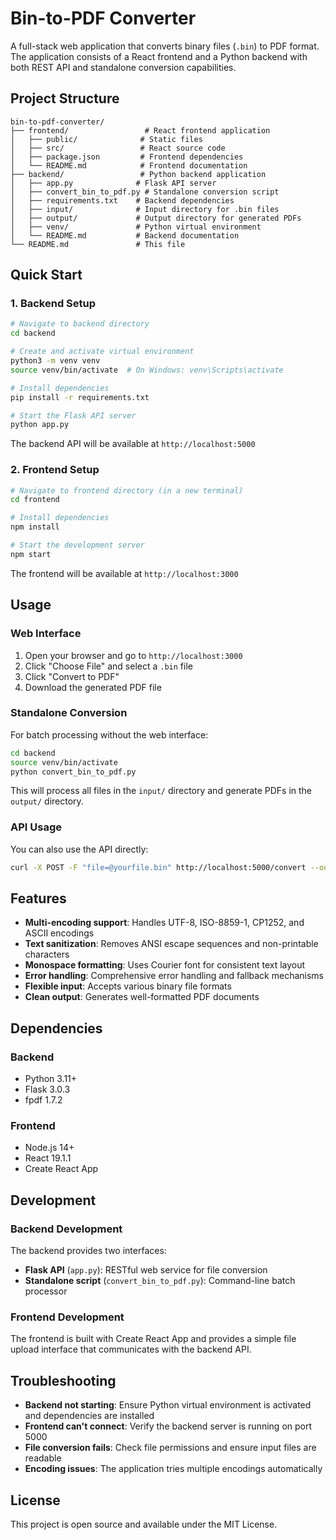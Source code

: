 # Bin-to-PDF Converter

A full-stack web application that converts binary files (`.bin`) to PDF format. The application consists of a React frontend and a Python backend with both REST API and standalone conversion capabilities.

## Project Structure

```
bin-to-pdf-converter/
├── frontend/                 # React frontend application
│   ├── public/              # Static files
│   ├── src/                 # React source code
│   ├── package.json         # Frontend dependencies
│   └── README.md            # Frontend documentation
├── backend/                 # Python backend application
│   ├── app.py              # Flask API server
│   ├── convert_bin_to_pdf.py # Standalone conversion script
│   ├── requirements.txt    # Backend dependencies
│   ├── input/              # Input directory for .bin files
│   ├── output/             # Output directory for generated PDFs
│   ├── venv/               # Python virtual environment
│   └── README.md           # Backend documentation
└── README.md               # This file
```

## Quick Start

### 1. Backend Setup

```bash
# Navigate to backend directory
cd backend

# Create and activate virtual environment
python3 -m venv venv
source venv/bin/activate  # On Windows: venv\Scripts\activate

# Install dependencies
pip install -r requirements.txt

# Start the Flask API server
python app.py
```

The backend API will be available at `http://localhost:5000`

### 2. Frontend Setup

```bash
# Navigate to frontend directory (in a new terminal)
cd frontend

# Install dependencies
npm install

# Start the development server
npm start
```

The frontend will be available at `http://localhost:3000`

## Usage

### Web Interface

1. Open your browser and go to `http://localhost:3000`
2. Click "Choose File" and select a `.bin` file
3. Click "Convert to PDF"
4. Download the generated PDF file

### Standalone Conversion

For batch processing without the web interface:

```bash
cd backend
source venv/bin/activate
python convert_bin_to_pdf.py
```

This will process all files in the `input/` directory and generate PDFs in the `output/` directory.

### API Usage

You can also use the API directly:

```bash
curl -X POST -F "file=@yourfile.bin" http://localhost:5000/convert --output result.pdf
```

## Features

- **Multi-encoding support**: Handles UTF-8, ISO-8859-1, CP1252, and ASCII encodings
- **Text sanitization**: Removes ANSI escape sequences and non-printable characters
- **Monospace formatting**: Uses Courier font for consistent text layout
- **Error handling**: Comprehensive error handling and fallback mechanisms
- **Flexible input**: Accepts various binary file formats
- **Clean output**: Generates well-formatted PDF documents

## Dependencies

### Backend
- Python 3.11+
- Flask 3.0.3
- fpdf 1.7.2

### Frontend
- Node.js 14+
- React 19.1.1
- Create React App

## Development

### Backend Development

The backend provides two interfaces:
- **Flask API** (`app.py`): RESTful web service for file conversion
- **Standalone script** (`convert_bin_to_pdf.py`): Command-line batch processor

### Frontend Development

The frontend is built with Create React App and provides a simple file upload interface that communicates with the backend API.

## Troubleshooting

- **Backend not starting**: Ensure Python virtual environment is activated and dependencies are installed
- **Frontend can't connect**: Verify the backend server is running on port 5000
- **File conversion fails**: Check file permissions and ensure input files are readable
- **Encoding issues**: The application tries multiple encodings automatically

## License

This project is open source and available under the MIT License.
